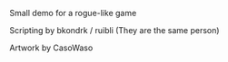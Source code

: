 Small demo for a rogue-like game

Scripting by bkondrk / ruibli (They are the same person)

Artwork by CasoWaso
